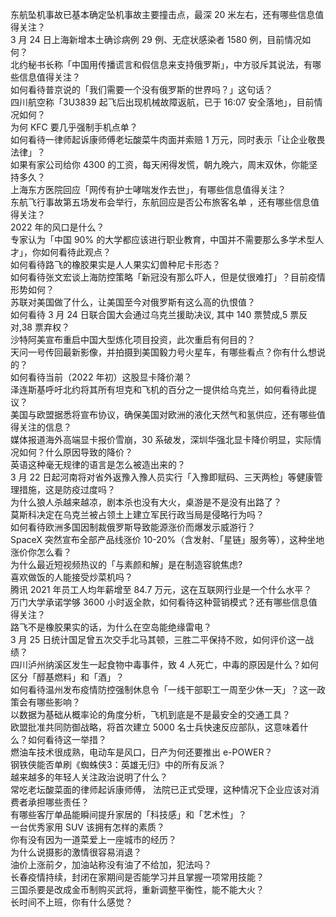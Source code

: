 东航坠机事故已基本确定坠机事故主要撞击点，最深 20 米左右，还有哪些信息值得关注？  
3 月 24 日上海新增本土确诊病例 29 例、无症状感染者 1580 例，目前情况如何？  
北约秘书长称「中国用传播谎言和假信息来支持俄罗斯」，中方驳斥其说法，有哪些信息值得关注？  
如何看待普京说的「我们需要一个没有俄罗斯的世界吗？」这句话？  
四川航空称「3U3839 起飞后出现机械故障返航，已于 16:07 安全落地」，目前情况如何？  
为何 KFC 要几乎强制手机点单？  
如何看待一律师起诉康师傅老坛酸菜牛肉面并索赔 1 万元，同时表示「让企业敬畏法律」？  
如果有家公司给你 4300 的工资，每天闲得发慌，朝九晚六，周末双休，你能坚持多久？  
上海东方医院回应「网传有护士哮喘发作去世」，有哪些信息值得关注？  
东航飞行事故第五场发布会举行，东航回应是否公布旅客名单 ，还有哪些信息值得关注？  
2022 年的风口是什么？  
专家认为「中国 90% 的大学都应该进行职业教育，中国并不需要那么多学术型人才」，你如何看待此观点？  
如何看待路飞的橡胶果实是人人果实幻兽种尼卡形态？  
如何看待张文宏谈上海防控策略「新冠没有那么吓人，但是仗很难打」？目前疫情形势如何？  
苏联对美国做了什么，让美国至今对俄罗斯有这么高的仇恨值？  
如何看待 3 月 24 日联合国大会通过乌克兰援助决议, 其中 140 票赞成,5 票反对,38 票弃权？  
沙特阿美宣布重启中国大型炼化项目投资，此次重启有何目的？  
天问一号传回最新影像，并拍摄到美国毅力号火星车，有哪些看点？你有什么想说的？  
如何看待当前（2022 年初）这股显卡降价潮？  
泽连斯基呼吁北约将其所有坦克和飞机的百分之一提供给乌克兰，如何看待此提议？  
美国与欧盟据悉将宣布协议，确保美国对欧洲的液化天然气和氢供应，还有哪些值得关注的信息？  
媒体报道海外高端显卡报价雪崩，30 系破发，深圳华强北显卡降价明显，实际情况如何？什么原因导致的降价？  
英语这种毫无规律的语言是怎么被造出来的？  
3 月 22 日起河南将对省外返豫入豫人员实行「入豫即赋码、三天两检」等健康管理措施，这是防疫过度吗？  
为什么狼人杀越来越凉，剧本杀也没有大火，桌游是不是没有出路了？  
莫斯科决定在乌克兰被占领土上建立军民行政当局是侵略行为吗？  
如何看待欧洲多国因制裁俄罗斯导致能源涨价而爆发示威游行？  
SpaceX 突然宣布全部产品线涨价 10-20%（含发射、「星链」服务等），这种坐地涨价你怎么看？  
为什么最近短视频热议的「与素颜和解」是在制造容貌焦虑?  
喜欢做饭的人能接受炒菜机吗？  
腾讯 2021 年员工人均年薪增至 84.7 万元，这在互联网行业是一个什么水平？  
万门大学承诺学够 3600 小时返全款，如何看待这种营销模式？还有哪些信息值得关注？  
路飞不是橡胶果实的话，为什么在空岛能绝缘雷电？  
3 月 25 日统计国足曾五次交手北马其顿，三胜二平保持不败，如何评价这一战绩？  
四川泸州纳溪区发生一起食物中毒事件，致 4 人死亡，中毒的原因是什么？如何区分「醇基燃料」和「酒」？  
如何看待温州发布疫情防控强制休息令「一线干部职工一周至少休一天」？这一政策会有哪些影响？  
以数据为基础从概率论的角度分析，飞机到底是不是最安全的交通工具？  
欧盟批准共同防御战略，将首次建立 5000 名士兵快速反应部队，这意味着什么？如何看待这一举措？  
燃油车技术很成熟，电动车是风口，日产为何还要推出 e-POWER？  
钢铁侠能否单刷《蜘蛛侠3：英雄无归》中的所有反派？  
越来越多的年轻人关注政治说明了什么？  
常吃老坛酸菜面的律师起诉康师傅， 法院已正式受理，这种情况下企业应该对消费者承担哪些责任？  
有哪些客厅单品能瞬间提升家居的「科技感」和「艺术性」？  
一台优秀家用 SUV 该拥有怎样的素质？  
你有没有因为一道菜爱上一座城市的经历？  
为什么说摄影的激情很容易消退？  
油价上涨前夕，加油站称没有油了不给加，犯法吗？  
长春疫情持续，封闭在家期间是否能学习并且掌握一项常用技能？  
三国杀要是改成金币制购买武将，重新调整平衡性，能不能大火？  
长时间不上班，你有什么感觉？  
